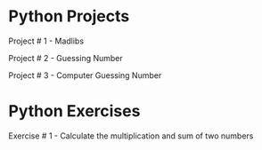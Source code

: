 # Python Projects

Project # 1 - Madlibs

Project # 2 - Guessing Number

Project # 3 - Computer Guessing Number


# Python Exercises

Exercise # 1 - Calculate the multiplication and sum of two numbers